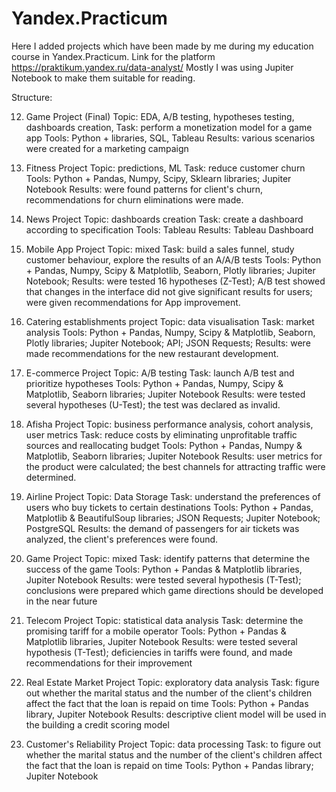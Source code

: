 # Yandex.Practicum
 Here I added projects which have been made by me during my education course in Yandex.Practicum. 
 Link for the platform https://praktikum.yandex.ru/data-analyst/
 Mostly I was using Jupiter Notebook to make them suitable for reading.

 Structure:

12. Game Project (Final)
Topic: EDA, A/B testing, hypotheses testing, dashboards creation,
Task: perform a monetization model for a game app
Tools: Python + libraries, SQL, Tableau
Results: various scenarios were created for a marketing campaign

11. Fitness Project
Topic: predictions, ML
Task: reduce customer churn
Tools: Python + Pandas, Numpy, Scipy, Sklearn libraries; Jupiter Notebook
Results: were found patterns for client's churn, recommendations for churn eliminations were made.

10. News Project
Topic: dashboards creation
Task: create a dashboard according to specification
Tools: Tableau
Results: Tableau Dashboard

9. Mobile App Project
Topic: mixed
Task: build a sales funnel, study customer behaviour, explore the results of an A/A/B tests
Tools: Python + Pandas, Numpy, Scipy & Matplotlib, Seaborn, Plotly libraries; Jupiter Notebook;
Results: were tested 16 hypotheses (Z-Test); A/B test showed that changes in the interface did not give significant results for users; were given recommendations for App improvement.

8. Catering establishments project
Topic: data visualisation
Task: market analysis
Tools: Python + Pandas, Numpy, Scipy & Matplotlib, Seaborn, Plotly libraries; Jupiter Notebook; API; JSON Requests;
Results: were made recommendations for the new restaurant development.

7. E-commerce Project
Topic: A/B testing
Task: launch A/B test and prioritize hypotheses
Tools: Python + Pandas, Numpy, Scipy & Matplotlib, Seaborn libraries; Jupiter Notebook
Results: were tested several hypotheses (U-Test); the test was declared as invalid.

6. Afisha Project
Topic: business performance analysis, cohort analysis, user metrics
Task: reduce costs by eliminating unprofitable traffic sources and reallocating budget
Tools: Python + Pandas, Numpy & Matplotlib, Seaborn libraries; Jupiter Notebook
Results: user metrics for the product were calculated; the best channels for attracting traffic were determined.

5. Airline Project
Topic: Data Storage
Task: understand the preferences of users who buy tickets to certain destinations
Tools: Python + Pandas, Matplotlib & BeautifulSoup libraries; JSON Requests; Jupiter Notebook; PostgreSQL
Results: the demand of passengers for air tickets was analyzed, the client's preferences were found.

4. Game Project
Topic: mixed
Task: identify patterns that determine the success of the game
Tools: Python + Pandas & Matplotlib libraries, Jupiter Notebook
Results: were tested several hypothesis (T-Test); conclusions were prepared which game directions should be developed in the near future

3. Telecom Project
Topic: statistical data analysis
Task: determine the promising tariff for a mobile operator
Tools: Python + Pandas & Matplotlib libraries, Jupiter Notebook
Results: were tested several hypothesis (T-Test); deficiencies in tariffs were found, and made recommendations for their improvement

2. Real Estate Market Project
Topic: exploratory data analysis
Task: figure out whether the marital status and the number of the client's children affect the fact that the loan is repaid on time
Tools: Python + Pandas library, Jupiter Notebook
Results: descriptive client model will be used in the building a credit scoring model  

1. Customer's Reliability Project
Topic: data processing
Task: to figure out whether the marital status and the number of the client's children affect the fact that the loan is repaid on time
Tools: Python + Pandas library; Jupiter Notebook

